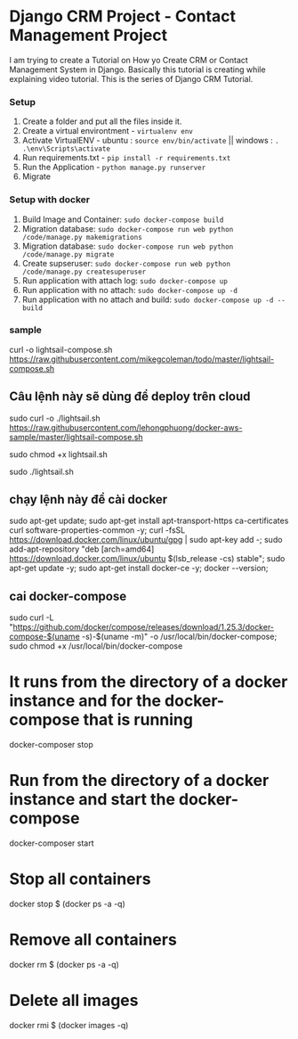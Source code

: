 # Django CRM Project - Contact Management Project 

I am trying to create a Tutorial on How yo Create CRM or Contact Management System in Django. Basically this tutorial is creating while explaining video tutorial. This is the series of Django CRM Tutorial.

### Setup
1. Create a folder and put all the files inside it.
2. Create a virtual environtment - `virtualenv env`
3. Activate VirtualENV - ubuntu : `source env/bin/activate` || windows : `. .\env\Scripts\activate`
4. Run requirements.txt - `pip install -r requirements.txt`
5. Run the Application - `python manage.py runserver`
6. Migrate



### Setup with docker
1. Build Image and Container: `sudo docker-compose build`
2. Migration database: `sudo docker-compose run web python /code/manage.py makemigrations`
2. Migration database: `sudo docker-compose run web python /code/manage.py migrate`
3. Create supseruser: `sudo docker-compose run web python /code/manage.py createsuperuser`
4. Run application with attach log: `sudo docker-compose up`
5. Run application with no attach: `sudo docker-compose up -d`
6. Run application with no attach and build: `sudo docker-compose up -d --build`


### sample
curl -o lightsail-compose.sh https://raw.githubusercontent.com/mikegcoleman/todo/master/lightsail-compose.sh 
## Câu lệnh này sẽ dùng để deploy trên cloud
sudo curl -o ./lightsail.sh https://raw.githubusercontent.com/lehongphuong/docker-aws-sample/master/lightsail-compose.sh

sudo chmod +x lightsail.sh

sudo ./lightsail.sh 



## chạy lệnh này để cài docker
sudo apt-get update; sudo apt-get install apt-transport-https ca-certificates curl software-properties-common -y; curl -fsSL https://download.docker.com/linux/ubuntu/gpg | sudo apt-key add -; sudo add-apt-repository  "deb [arch=amd64] https://download.docker.com/linux/ubuntu $(lsb_release -cs) stable"; sudo apt-get update -y; sudo apt-get install docker-ce -y; docker --version;

## cai docker-compose
sudo curl -L "https://github.com/docker/compose/releases/download/1.25.3/docker-compose-$(uname -s)-$(uname -m)" -o /usr/local/bin/docker-compose;
sudo chmod +x /usr/local/bin/docker-compose


# It runs from the directory of a docker instance and for the docker-compose that is running
docker-composer stop
# Run from the directory of a docker instance and start the docker-compose
docker-composer start
# Stop all containers
docker stop $ (docker ps -a -q)
# Remove all containers
docker rm $ (docker ps -a -q)
# Delete all images
docker rmi $ (docker images -q)

